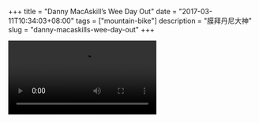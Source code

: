 +++
title = "Danny MacAskill’s Wee Day Out"
date = "2017-03-11T10:34:03+08:00"
tags = ["mountain-bike"]
description = "膜拜丹尼大神"
slug = "danny-macaskills-wee-day-out"
+++

<video src="QmRSVv1cew5PUvXQBKotLgaurKG9bWSNQr3V8fSRUwb74r" controls></video>
